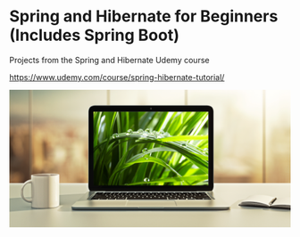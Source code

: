 # Spring and Hibernate for Beginners (Includes Spring Boot)
Projects from the Spring and Hibernate Udemy course

https://www.udemy.com/course/spring-hibernate-tutorial/

[<img src="images/spring-and-hibernate-thumbnail.png">](http://www.luv2code.com/spring-github)
